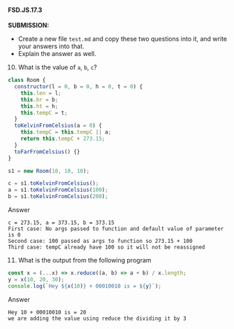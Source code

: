 #### FSD.JS.17.3

**SUBMISSION:**

- Create a new file `test.md` and copy these two questions into it, and write your answers into that.
- Explain the answer as well.

10. What is the value of `a`, `b`, `c`?

```javascript
class Room {
  constructor(l = 0, b = 0, h = 0, t = 0) {
    this.len = l;
    this.br = b;
    this.ht = h;
    this.tempC = t;
  }
  toKelvinFromCelsius(a = 0) {
    this.tempC = this.tempC || a;
    return this.tempC + 273.15;
  }
  toFarFromCelsius() {}
}

s1 = new Room(10, 10, 10);

c = s1.toKelvinFromCelsius();
a = s1.toKelvinFromCelsius(100);
b = s1.toKelvinFromCelsius(200);
```

Answer

```
c = 273.15, a = 373.15, b = 373.15
First case: No args passed to function and default value of parameter is 0
Second case: 100 passed as args to function so 273.15 + 100
Third case: tempC already have 100 so it will not be reassigned
```

11. What is the output from the following program

```javascript
const x = (...x) => x.reduce((a, b) => a + b) / x.length;
y = x(10, 20, 30);
console.log(`Hey ${x(10)} + 00010010 is = ${y}`);
```

Answer

```
Hey 10 + 00010010 is = 20
we are adding the value using reduce the dividing it by 3
```
